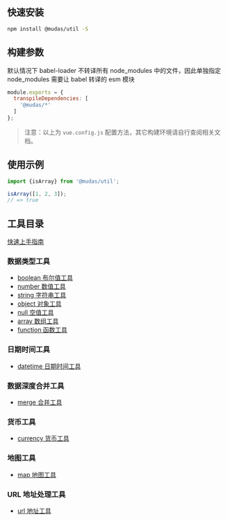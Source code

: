 
## 快速安装
```bash
npm install @mudas/util -S
```

## 构建参数
默认情况下 babel-loader 不转译所有 node_modules 中的文件，因此单独指定 node_modules 需要让 babel 转译的 esm 模块
```js
module.exports = {
  transpileDependencies: [
    '@mudas/*'
  ]
};
```
> 注意：以上为 `vue.config.js` 配置方法，其它构建环境请自行查阅相关文档。

## 使用示例
```js
import {isArray} from '@mudas/util';

isArray([1, 2, 3]);
// => true
```

## 工具目录
[快速上手指南](./guide)
### 数据类型工具
- [boolean 布尔值工具](./boolean)
- [number 数值工具](./number)
- [string 字符串工具](./string)
- [object 对象工具](./object)
- [null 空值工具](./null)
- [array 数组工具](./array)
- [function 函数工具](./function)
### 日期时间工具
- [datetime 日期时间工具](./datetime)
### 数据深度合并工具
- [merge 合并工具](/merge)
### 货币工具
- [currency 货币工具](./currency)
### 地图工具
- [map 地图工具](./map)
### URL 地址处理工具
- [url 地址工具](./url)
